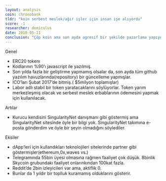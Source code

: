 ```yaml
---
layout: analysis
coin: chronobank
tldr: "koin serbest meslek/ağır işler için insan işe alıyordu"
score: -1
researcher: demiculus
date: 2018-05-11
conclusion: "Çöp koin ama son ayda agresif bir şekilde pazarlama yapıyorlar. Başarılı olsalar fiyatta bir artış görüle bilir. Aksi takdirde tam bir kayıp. Bu halde yatırım yapmak, pazarlama becerileri üzerinden kumar oynamak gibi bir şey."
---
```


Genel

- ERC20 tokenı
- Kodlarının %90’ı javascript ile yazılmış.
- Son yılda fazla bir geliştirme yapmamış olsalar da, son ayda tüm github yazılım havuzlarında(repository) bir güncelleme yapmışlar.
- ICO’ları Şubat 2017’de bitmiş.( $5milyon toplamışlar)
- Labor adlı stabil bir token yaratacaklarını söylüyorlar. Token yarım merkezleşmiş olacak ve serbest meslek erbablarının ödemesini yapmak için kullanılacak.  

Artılar

- Kurucu kendisini SingularityNet danışmanı gibi göstermiş ama SingularityNet sitesinde öyle bir bilgi yok. SingularityNet takımına e-posta gönderdim ve öyle bir şeyin olmadığını söylediler.

Eksiler

- dApp’leri için kullandıkları teknolojileri sitelerinde partner gibi göstermişler(ethereum,0x,waves vs.)
- Telegramında 55bin üyesi olmasına rağmen faaliyet çok düşük. 8binlik Skycoin grubundakı faaliyet onlarınkından 100kat fazla. 
- Reddit’de 2bin izleyicileri var ama, aktiflik 0. 
- Bunlar da 1 yıldır bir toplluk kuramamış olduklarını gösterir. 
